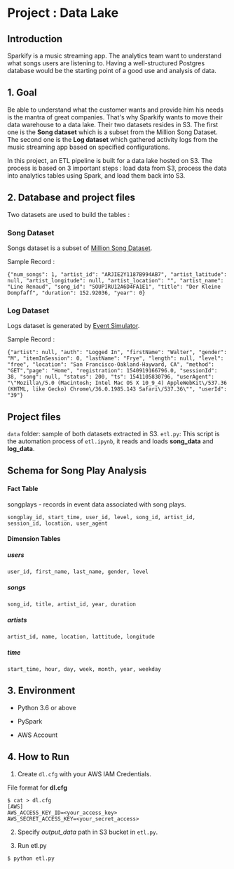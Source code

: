 # Project : Data Lake

## Introduction 

Sparkify is a music streaming app. The analytics team want to understand what songs users are listening to. Having a well-structured Postgres database would be the starting point of a good use and analysis of data.

## 1. Goal

Be able to understand what the customer wants and provide him his needs is the mantra of great companies. That's why Sparkify wants to move their data warehouse to a data lake. Their two datasets resides in S3. The first one is the **Song dataset** which is a subset from the Million Song Dataset. The second one is the **Log dataset** which gathered activity logs from the music streaming app based on specified configurations.

In this project, an ETL pipeline is built for a data lake hosted on S3. The process is based on 3 important steps : load data from S3, process the data into analytics tables using Spark, and load them back into S3. 

## 2. Database and project files 

Two datasets are used to build the tables :
### **Song Dataset**
Songs dataset is a subset of [Million Song Dataset](http://millionsongdataset.com/).

Sample Record :
```
{"num_songs": 1, "artist_id": "ARJIE2Y1187B994AB7", "artist_latitude": null, "artist_longitude": null, "artist_location": "", "artist_name": "Line Renaud", "song_id": "SOUPIRU12A6D4FA1E1", "title": "Der Kleine Dompfaff", "duration": 152.92036, "year": 0}
```

### **Log Dataset**
Logs dataset is generated by [Event Simulator](https://github.com/Interana/eventsim).

Sample Record :
```
{"artist": null, "auth": "Logged In", "firstName": "Walter", "gender": "M", "itemInSession": 0, "lastName": "Frye", "length": null, "level": "free", "location": "San Francisco-Oakland-Hayward, CA", "method": "GET","page": "Home", "registration": 1540919166796.0, "sessionId": 38, "song": null, "status": 200, "ts": 1541105830796, "userAgent": "\"Mozilla\/5.0 (Macintosh; Intel Mac OS X 10_9_4) AppleWebKit\/537.36 (KHTML, like Gecko) Chrome\/36.0.1985.143 Safari\/537.36\"", "userId": "39"}
```

## **Project files**

```data``` folder: sample of both datasets extracted in S3.
```etl.py```: This script is the automation process of ```etl.ipynb```, it reads and loads **song_data** and **log_data**.



## Schema for Song Play Analysis

#### Fact Table
songplays - records in event data associated with song plays.

    songplay_id, start_time, user_id, level, song_id, artist_id, session_id, location, user_agent

#### Dimension Tables 
##### users

    user_id, first_name, last_name, gender, level
##### songs

    song_id, title, artist_id, year, duration

##### artists

    artist_id, name, location, lattitude, longitude

##### time

    start_time, hour, day, week, month, year, weekday

## 3. Environment 

* Python 3.6 or above

* PySpark

* AWS Account

## 4. How to Run

1. Create ```dl.cfg``` with your AWS IAM Credentials.

File format for **dl.cfg**
```
$ cat > dl.cfg
[AWS]
AWS_ACCESS_KEY_ID=<your_access_key>
AWS_SECRET_ACCESS_KEY=<your_secret_access>
```

2. Specify _output_data_ path in S3 bucket in ```etl.py```.

3. Run etl.py
```
$ python etl.py
```

